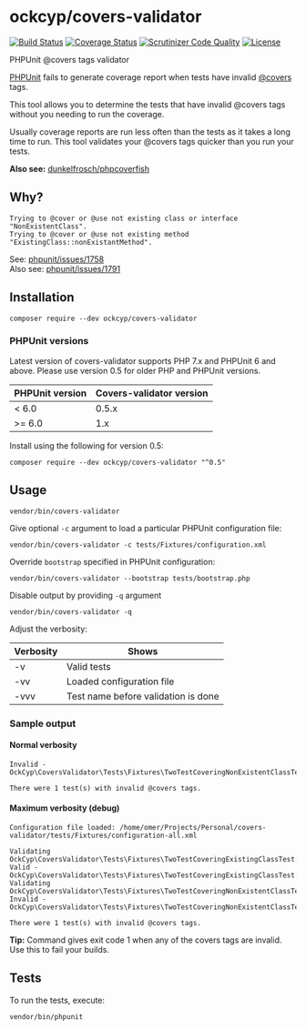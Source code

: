 ockcyp/covers-validator
=======================

[![Build Status](https://travis-ci.org/oradwell/covers-validator.svg?branch=master)](https://travis-ci.org/oradwell/covers-validator)
[![Coverage Status](https://coveralls.io/repos/github/oradwell/covers-validator/badge.svg?branch=master)](https://coveralls.io/github/oradwell/covers-validator?branch=master)
[![Scrutinizer Code Quality](https://scrutinizer-ci.com/g/oradwell/covers-validator/badges/quality-score.png?b=master)](https://scrutinizer-ci.com/g/oradwell/covers-validator/?branch=master)
[![License](https://poser.pugx.org/ockcyp/covers-validator/license)](https://packagist.org/packages/ockcyp/covers-validator)

PHPUnit @covers tags validator

[PHPUnit](https://github.com/sebastianbergmann/phpunit) fails to generate coverage report
when tests have invalid [@covers](https://phpunit.de/manual/6.0/en/appendixes.annotations.html#appendixes.annotations.covers)
tags.

This tool allows you to determine the tests that have invalid @covers tags
without you needing to run the coverage.

Usually coverage reports are run less often than the tests as it takes
a long time to run. This tool validates your @covers tags
quicker than you run your tests.

**Also see:** [dunkelfrosch/phpcoverfish](https://github.com/dunkelfrosch/phpcoverfish)

Why?
----

```
Trying to @cover or @use not existing class or interface "NonExistentClass".
Trying to @cover or @use not existing method "ExistingClass::nonExistantMethod".
```

See: [phpunit/issues/1758](https://github.com/sebastianbergmann/phpunit/issues/1758)<br />
Also see: [phpunit/issues/1791](https://github.com/sebastianbergmann/phpunit/issues/1791)

Installation
------------

```
composer require --dev ockcyp/covers-validator
```

### PHPUnit versions

Latest version of covers-validator supports PHP 7.x and PHPUnit 6 and above.
Please use version 0.5 for older PHP and PHPUnit versions.

| PHPUnit version | Covers-validator version |
| --------------- | ------------------------ |
| < 6.0           | 0.5.x                    |
| >= 6.0          | 1.x                      |

Install using the following for version 0.5:

```
composer require --dev ockcyp/covers-validator "^0.5"
```

Usage
-----

```
vendor/bin/covers-validator
```

Give optional `-c` argument to load a particular PHPUnit configuration file:

```
vendor/bin/covers-validator -c tests/Fixtures/configuration.xml
```

Override `bootstrap` specified in PHPUnit configuration:

```
vendor/bin/covers-validator --bootstrap tests/bootstrap.php
```

Disable output by providing `-q` argument

```
vendor/bin/covers-validator -q
```

Adjust the verbosity:

| Verbosity | Shows                               |
| --------- | ----------------------------------- |
| -v        | Valid tests                         |
| -vv       | Loaded configuration file           |
| -vvv      | Test name before validation is done |

### Sample output

#### Normal verbosity

```
Invalid - OckCyp\CoversValidator\Tests\Fixtures\TwoTestCoveringNonExistentClassTest::testDummyTest

There were 1 test(s) with invalid @covers tags.
```

#### Maximum verbosity (debug)

```
Configuration file loaded: /home/omer/Projects/Personal/covers-validator/tests/Fixtures/configuration-all.xml

Validating OckCyp\CoversValidator\Tests\Fixtures\TwoTestCoveringExistingClassTest::testDummyTest...
Valid - OckCyp\CoversValidator\Tests\Fixtures\TwoTestCoveringExistingClassTest::testDummyTest
Validating OckCyp\CoversValidator\Tests\Fixtures\TwoTestCoveringNonExistentClassTest::testDummyTest...
Invalid - OckCyp\CoversValidator\Tests\Fixtures\TwoTestCoveringNonExistentClassTest::testDummyTest

There were 1 test(s) with invalid @covers tags.
```

**Tip:** Command gives exit code 1 when any of the covers tags are invalid.
Use this to fail your builds.

Tests
-----

To run the tests, execute:

```
vendor/bin/phpunit
```
